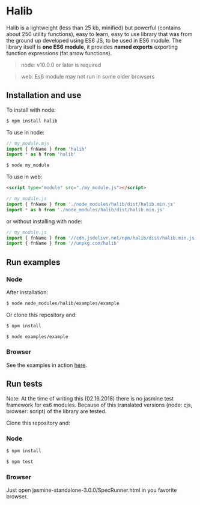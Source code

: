 # Halib

Halib is a lightweight (less than 25 kb, minified) but powerful (contains about 250 utility functions),
easy to learn, easy to use library
that was from the ground up developed using ES6 JS, to be used in ES6 module. The library itself
is __one ES6 module__, it provides __named exports__ exporting function expressions (fat arrow functions).

> node: v10.0.0 or later is required

> web: Es6 module may not run in some older browsers


## Installation and use

To install with node:
```bash
$ npm install halib
```

To use in node:
```javascript
// my_module.mjs
import { fnName } from 'halib'
import * as h from 'halib'
```
```bash
$ node my_module
```

To use in web:
```html
<script type="module" src="./my_module.js"></script>
```

```javascript
// my_module.js
import { fnName } from './node_modules/halib/dist/halib.min.js'
import * as h from './node_modules/halib/dist/halib.min.js'
```
or without installing with node:
```javascript
// my_module.js
import { fnName } from '//cdn.jsdelivr.net/npm/halib/dist/halib.min.js'
import { fnName } from '//unpkg.com/halib'
```


## Run examples

### Node

After installation:
```bash
$ node node_modules/halib/examples/example
```
Or clone this repository and:
```bash
$ npm install
```
```bash
$ node examples/example
```

### Browser

See the examples in action [here](http://mts.nhely.hu/examples).

## Run tests
Note: At the time of writing this (02.16.2018) there is no jasmine test framework for es6 modules.
Because of this translated versions (node: cjs, browser: script) of the library are tested.


Clone this repository and:
### Node
```bash
$ npm install
```
```bash
$ npm test
```

### Browser
Just open jasmine-standalone-3.0.0/SpecRunner.html in you favorite browser.

